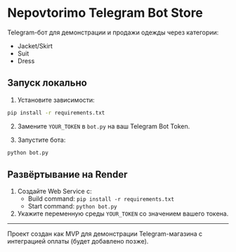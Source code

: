 
# Nepovtorimo Telegram Bot Store

Telegram-бот для демонстрации и продажи одежды через категории:
- Jacket/Skirt
- Suit
- Dress

## Запуск локально

1. Установите зависимости:

```bash
pip install -r requirements.txt
```

2. Замените `YOUR_TOKEN` в `bot.py` на ваш Telegram Bot Token.

3. Запустите бота:

```bash
python bot.py
```

## Развёртывание на Render

1. Создайте Web Service с:
   - Build command: `pip install -r requirements.txt`
   - Start command: `python bot.py`
2. Укажите переменную среды `YOUR_TOKEN` со значением вашего токена.

---

Проект создан как MVP для демонстрации Telegram-магазина с интеграцией оплаты (будет добавлено позже).
